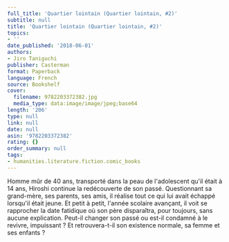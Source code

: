 ```yaml
---
full_title: 'Quartier lointain (Quartier lointain, #2)'
subtitle: null
title: 'Quartier lointain (Quartier lointain, #2)'
topics:
- ''
date_published: '2018-06-01'
authors:
- Jiro Taniguchi
publisher: Casterman
format: Paperback
language: French
source: Bookshelf
cover:
  filename: 9782203372382.jpg
  media_type: data:image/image/jpeg;base64
length: '206'
type: null
link: null
date: null
asin: '9782203372382'
rating: {}
order_summary: null
tags:
- humanities.literature.fiction.comic_books
---
```

Homme mûr de 40 ans, transporté dans la peau de l'adolescent qu'il était à 14 ans, Hiroshi continue la redécouverte de son passé. Questionnant sa grand-mère, ses parents, ses amis, il réalise tout ce qui lui avait échappé lorsqu'il était jeune. Et petit à petit, l'année scolaire avançant, il voit se rapprocher la date fatidique où son père disparaîtra, pour toujours, sans aucune explication. Peut-il changer son passé ou est-il condamné à le revivre, impuissant ? Et retrouvera-t-il son existence normale, sa femme et ses enfants ?
